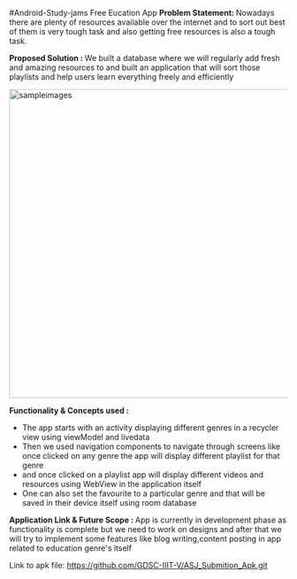 #Android-Study-jams
Free Eucation App
<b> Problem Statement: </b>
Nowadays there are plenty of resources available over the internet and
to sort out best of them is very tough task
and also getting free resources is also a tough task.


<b> Proposed Solution : </b>
We built a database where we will regularly add fresh and amazing resources to and
built an application that will sort those playlists and 
help users learn everything freely and efficiently

<img width="559" alt="sampleimages" src="https://drive.google.com/file/d/1K998CViu5ovY7WT5o1tDQv6g0lia7XbQ/view?usp=sharing">

<b> Functionality & Concepts used : </b>
- The app starts with an activity displaying different genres in a recycler view using viewModel and livedata
- Then we used navigation components to navigate through screens like once clicked on any genre the app will display different playlist for that genre
- and once clicked on a playlist app will display different videos and resources using WebView in the application itself
- One can also set the favourite to a particular genre and that will be saved in their device itself using room database


<b> Application Link & Future Scope : </b>
App is currently in development phase as functionality is complete but we need
to work on designs and after that we will try to implement some features like 
blog writing,content posting in app related to education genre's itself

Link to apk file: https://github.com/GDSC-IIIT-V/ASJ_Submition_Apk.git
